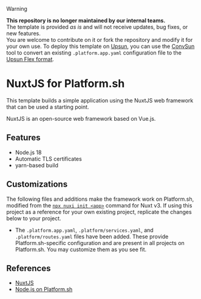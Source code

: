 > [!WARNING]
> **This repository is no longer maintained by our internal teams.**  
> The template is provided *as is* and will not receive updates, bug fixes, or new features.  
> You are welcome to contribute on it or fork the repository and modify it for your own use.
> To deploy this template on [Upsun](https://www.upsun.com), you can use the [ConvSun](https://github.com/upsun/convsun)
> tool to convert an existing `.platform.app.yaml` configuration file to the [Upsun Flex format](https://docs.upsun.com/create-apps/app-reference/single-runtime-image.html).

# NuxtJS for Platform.sh

This template builds a simple application using the NuxtJS web framework that can be used a starting point.

NuxtJS is an open-source web framework based on Vue.js.

## Features

* Node.js 18
* Automatic TLS certificates
* yarn-based build

## Customizations

The following files and additions make the framework work on Platform.sh, modified from the [`npx nuxi init <app>`](https://nuxt.new/) command for Nuxt v3.
If using this project as a reference for your own existing project, replicate the changes below to your project.

* The `.platform.app.yaml`, `.platform/services.yaml`, and `.platform/routes.yaml` files have been added. These provide Platform.sh-specific configuration and are present in all projects on Platform.sh. You may customize them as you see fit.

## References

* [NuxtJS](https://nuxtjs.org/)
* [Node.js on Platform.sh](https://docs.platform.sh/languages/nodejs.html)

